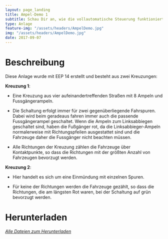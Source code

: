 ```yaml
---
layout: page_landing
title: Ampel-Demo 1
subtitle: Schau Dir an, wie die vollautomatische Steuerung funktioniert. Diese Anlage wurde ausschließlich mit Grundmodellen aus EEP&nbsp;14 erstellt.
type: Anlage
feature-img: "/assets/headers/AmpelDemo.jpg"
img: "/assets/headers/AmpelDemo.jpg"
date: 2017-09-07
---
```


# Beschreibung

Diese Anlage wurde mit EEP 14 erstellt und besteht aus zwei Kreuzungen:

__Kreuzung 1__:

* Eine Kreuzung aus vier aufeinandertreffenden Straßen mit 8 Ampeln und Fussgängerampeln.

* Die Schaltung erfolgt immer für zwei gegenüberliegende Fahrspuren.
Dabei wird beim geradeaus fahren immer auch die passende Fussgängerampel geschaltet.
Wenn die Ampeln zum Linksabbiegen geschaltet sind, haben die Fußgänger rot, da die Linksabbieger-Ampeln normalerweise mit Richtungspfeilen ausgestattet sind und die Fahrzeuge daher die Fussgänger nicht beachten müssen.

* Alle Richtungen der Kreuzung zählen die Fahrzeuge über Kontaktpunkte, so dass die Richtungen mit der größten Anzahl von Fahrzeugen bevorzugt werden.

__Kreuzung 2__:

+ Hier handelt es sich um eine Einmündung mit einzelnen Spuren.

* Für keine der Richtungen werden die Fahrzeuge gezählt, so dass die Richtungen, die am längsten Rot waren, bei der Schaltung auf grün bevorzugt werden.

# Herunterladen

_[Alle Dateien zum Herunterladen](https://github.com/Andreas-Kreuz/ak-lua-bibliothek-fuer-eep/releases)_
